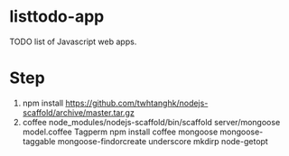 listtodo-app
============


TODO list of Javascript web apps.

Step
====
1. npm install https://github.com/twhtanghk/nodejs-scaffold/archive/master.tar.gz
2. coffee node_modules/nodejs-scaffold/bin/scaffold server/mongoose model.coffee Tagperm 
   npm install coffee mongoose mongoose-taggable mongoose-findorcreate underscore mkdirp node-getopt
